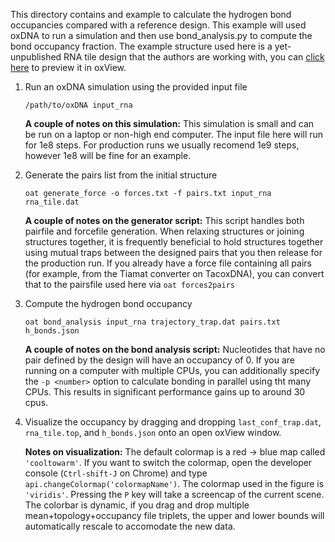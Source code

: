 This directory contains and example to calculate the hydrogen bond occupancies compared with a reference design.  This example will used oxDNA to run a simulation and then use bond_analysis.py to compute the bond occupancy fraction.  The example structure used here is a yet-unpublished RNA tile design that the authors are working with, you can [click here](https://sulcgroup.github.io/oxdna-viewer/?configuration=https%3A%2F%2Fraw.githubusercontent.com%2Fsulcgroup%2Foxdna_analysis_tools%2Fmaster%2Fpaper_examples%2Fh_bonds%2Frna_tile.dat&topology=https%3A%2F%2Fraw.githubusercontent.com%2Fsulcgroup%2Foxdna_analysis_tools%2Fmaster%2Fpaper_examples%2Fh_bonds%2Frna_tile.top) to preview it in oxView.

1. Run an oxDNA simulation using the provided input file
   ```
   /path/to/oxDNA input_rna
   ```
   **A couple of notes on this simulation:**
   This simulation is small and can be run on a laptop or non-high end computer.
   The input file here will run for 1e8 steps.  For production runs we usually recomend 1e9 steps, however 1e8 will be fine for an example.

2. Generate the pairs list from the initial structure
   ```
   oat generate_force -o forces.txt -f pairs.txt input_rna rna_tile.dat
   ```
   **A couple of notes on the generator script:**
   This script handles both pairfile and forcefile generation.  When relaxing structures or joining structures together, it is frequently beneficial to hold structures together using mutual traps between the designed pairs that you then release for the production run.
   If you already have a force file containing all pairs (for example, from the Tiamat converter on TacoxDNA), you can convert that to the pairsfile used here via `oat forces2pairs`

3. Compute the hydrogen bond occupancy
   ```
   oat bond_analysis input_rna trajectory_trap.dat pairs.txt h_bonds.json
   ```
   **A couple of notes on the bond analysis script:**
   Nucleotides that have no pair defined by the design will have an occupancy of 0.
   If you are running on a computer with multiple CPUs, you can additionally specify the `-p <number>` option to calculate bonding in parallel using tht many CPUs.  This results in significant performance gains up to around 30 cpus.

3. Visualize the occupancy by dragging and dropping `last_conf_trap.dat`, `rna_tile.top`, and `h_bonds.json` onto an open oxView window.

   **Notes on visualization:**
   The default colormap is a red -> blue map called `'cooltowarm'`.  If you want to switch the colormap, open the developer console (`Ctrl-shift-J` on Chrome) and type `api.changeColormap('colormapName')`.  The colormap used in the figure is `'viridis'`.
   Pressing the `P` key will take a screencap of the current scene.
   The colorbar is dynamic, if you drag and drop multiple mean+topology+occupancy file triplets, the upper and lower bounds will automatically rescale to accomodate the new data.
